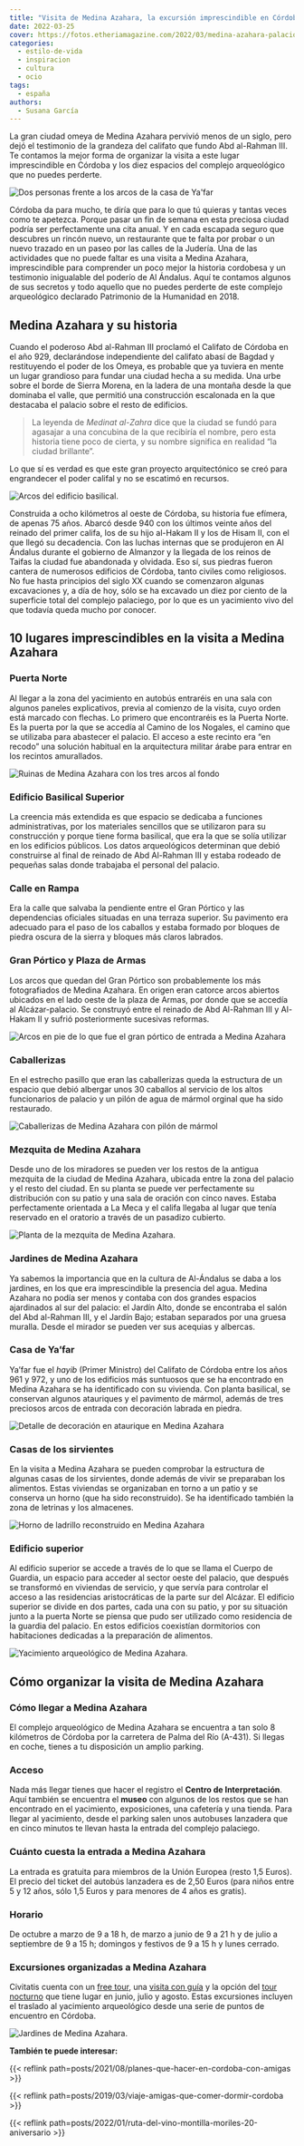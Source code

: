 ```yaml
---
title: "Visita de Medina Azahara, la excursión imprescindible en Córdoba"
date: 2022-03-25
cover: https://fotos.etheriamagazine.com/2022/03/medina-azahara-palacio.jpg
categories: 
  - estilo-de-vida
  - inspiracion
  - cultura
  - ocio
tags: 
  - españa
authors: 
  - Susana García
---
```


La gran ciudad omeya de Medina Azahara pervivió menos de un siglo, pero dejó el 
testimonio de la grandeza del califato que fundo Abd al-Rahman III. Te contamos la mejor 
forma de organizar la visita a este lugar imprescindible en Córdoba y los diez espacios 
del complejo arqueológico que no puedes perderte. 

![Dos personas frente a los arcos de la casa de Ya'far](https://fotos.etheriamagazine.com/2022/03/medina-azahara-palacio.jpg "Entrada de la casa de Ya'far en Medina Azahara. © Susana García")

Córdoba da para mucho, te diría que para lo que tú quieras y tantas veces como te 
apetezca. Porque pasar un fin de semana en esta preciosa ciudad podría ser perfectamente 
una cita anual. Y en cada escapada seguro que descubres un rincón nuevo, un restaurante 
que te falta por probar o un nuevo trazado en un paseo por las calles de la Judería. Una 
de las actividades que no puede faltar es una visita a Medina Azahara, imprescindible 
para comprender un poco mejor la historia cordobesa y un testimonio inigualable del 
poderío de Al Ándalus. Aquí te contamos algunos de sus secretos y todo aquello que no 
puedes perderte de este complejo arqueológico declarado Patrimonio de la Humanidad en 
2018. 

## Medina Azahara y su historia

Cuando el poderoso Abd al-Rahman III proclamó el Califato de Córdoba en el año 929, 
declarándose independiente del califato abasí de Bagdad y restituyendo el poder de los 
Omeya, es probable que ya tuviera en mente un lugar grandioso para fundar una ciudad 
hecha a su medida. Una urbe sobre el borde de Sierra Morena, en la ladera de una montaña 
desde la que dominaba el valle, que permitió una construcción escalonada en la que 
destacaba el palacio sobre el resto de edificios. 

> La leyenda de _Medinat al-Zahra_ dice que la ciudad se fundó para agasajar a una 
> concubina de la que recibiría el nombre, pero esta historia tiene poco de cierta, y su 
> nombre significa en realidad “la ciudad brillante”. 

Lo que sí es verdad es que este gran proyecto arquitectónico se creó para engrandecer el 
poder califal y no se escatimó en recursos. 

![Arcos del edificio basilical.](https://fotos.etheriamagazine.com/2022/03/Medina-azahara-basilica.jpg "Arcos del edificio basilical. © SG")

Construida a ocho kilómetros al oeste de Córdoba, su historia fue efímera, de apenas 75 
años. Abarcó desde 940 con los últimos veinte años del reinado del primer califa, los de 
su hijo al-Hakam II y los de Hisam II, con el que llegó su decadencia. Con las luchas 
internas que se produjeron en Al Ándalus durante el gobierno de Almanzor y la llegada de 
los reinos de Taifas la ciudad fue abandonada y olvidada. Eso sí, sus piedras fueron 
cantera de numerosos edificios de Córdoba, tanto civiles como religiosos. No fue hasta 
principios del siglo XX cuando se comenzaron algunas excavaciones y, a día de hoy, sólo 
se ha excavado un diez por ciento de la superficie total del complejo palaciego, por lo 
que es un yacimiento vivo del que todavía queda mucho por conocer. 

## 10 lugares imprescindibles en la visita a Medina Azahara

### Puerta Norte

Al llegar a la zona del yacimiento en autobús entraréis en una sala con algunos paneles 
explicativos, previa al comienzo de la visita, cuyo orden está marcado con flechas. Lo 
primero que encontraréis es la Puerta Norte. Es la puerta por la que se accedía al 
Camino de los Nogales, el camino que se utilizaba para abastecer el palacio. El acceso a 
este recinto era “en recodo” una solución habitual en la arquitectura militar árabe para 
entrar en los recintos amurallados. 

![Ruinas de Medina Azahara con los tres arcos al fondo](https://fotos.etheriamagazine.com/2022/03/Medina-Azahara-panoramica.jpg "Yacimiento de Medina Azahara visto desde la Puerta Norte. © SG")

### Edificio Basilical Superior

La creencia más extendida es que espacio se dedicaba a funciones administrativas, por 
los materiales sencillos que se utilizaron para su construcción y porque tiene forma 
basilical, que era la que se solía utilizar en los edificios públicos. Los datos 
arqueológicos determinan que debió construirse al final de reinado de Abd Al-Rahman III 
y estaba rodeado de pequeñas salas donde trabajaba el personal del palacio. 

### Calle en Rampa

Era la calle que salvaba la pendiente entre el Gran Pórtico y las dependencias oficiales 
situadas en una terraza superior. Su pavimento era adecuado para el paso de los caballos 
y estaba formado por bloques de piedra oscura de la sierra y bloques más claros 
labrados. 

### Gran Pórtico y Plaza de Armas

Los arcos que quedan del Gran Pórtico son probablemente los más fotografiados de Medina 
Azahara. En origen eran catorce arcos abiertos ubicados en el lado oeste de la plaza de 
Armas, por donde que se accedía al Alcázar-palacio. Se construyó entre el reinado de Abd 
Al-Rahman III y Al-Hakam II y sufrió posteriormente sucesivas reformas. 

![Arcos en pie de lo que fue el gran pórtico de entrada a Medina Azahara](https://fotos.etheriamagazine.com/2022/03/Medina-Azahara-gran-portico.jpg "Gran Pórtico de entrada a Medina Azahara. © SG")

### Caballerizas

En el estrecho pasillo que eran las caballerizas queda la estructura de un espacio que 
debió albergar unos 30 caballos al servicio de los altos funcionarios de palacio y un 
pilón de agua de mármol orginal que ha sido restaurado. 

![Caballerizas de Medina Azahara con pilón de mármol](https://fotos.etheriamagazine.com/2022/03/medina-azahara-caballerizas.jpg "Caballerizas. © SG")

### Mezquita de Medina Azahara

Desde uno de los miradores se pueden ver los restos de la antigua mezquita de la ciudad 
de Medina Azahara, ubicada entre la zona del palacio y el resto del ciudad. En su planta 
se puede ver perfectamente su distribución con su patio y una sala de oración con cinco 
naves. Estaba perfectamente orientada a La Meca y el califa llegaba al lugar que tenía 
reservado en el oratorio a través de un pasadizo cubierto. 

![Planta de la mezquita de Medina Azahara.](https://fotos.etheriamagazine.com/2022/03/medina-azahara-mezquita.jpg "Planta de la mezquita de Medina Azahara. © SG")

### Jardines de Medina Azahara

Ya sabemos la importancia que en la cultura de Al-Ándalus se daba a los jardines, en los 
que era imprescindible la presencia del agua. Medina Azahara no podía ser menos y 
contaba con dos grandes espacios ajardinados al sur del palacio: el Jardín Alto, donde 
se encontraba el salón del Abd al-Rahman III, y el Jardín Bajo; estaban separados por 
una gruesa muralla. Desde el mirador se pueden ver sus acequias y albercas. 

### Casa de Ya’far

Ya’far fue el _hayib_ (Primer Ministro) del Califato de Córdoba entre los años 961 y 
972, y uno de los edificios más suntuosos que se ha encontrado en Medina Azahara se ha 
identificado con su vivienda. Con planta basilical, se conservan algunos atauriques y el 
pavimento de mármol, además de tres preciosos arcos de entrada con decoración labrada en 
piedra. 

![Detalle de decoración en ataurique en Medina Azahara](https://fotos.etheriamagazine.com/2022/03/medina-azahara-detalle-ataurique.jpg "Ataurique en la casa de Ya'far. © SG")

### Casas de los sirvientes

En la visita a Medina Azahara se pueden comprobar la estructura de algunas casas de los 
sirvientes, donde además de vivir se preparaban los alimentos. Estas viviendas se 
organizaban en torno a un patio y se conserva un horno (que ha sido reconstruido). Se ha 
identificado también la zona de letrinas y los almacenes. 

![Horno de ladrillo reconstruido en Medina Azahara](https://fotos.etheriamagazine.com/2022/03/medina-azahara-horno.jpg "Horno reconstruido en las casas de los sirvientes. © SG")

### Edificio superior

Al edificio superior se accede a través de lo que se llama el Cuerpo de Guardia, un 
espacio para acceder al sector oeste del palacio, que después se transformó en viviendas 
de servicio, y que servía para controlar el acceso a las residencias aristocráticas de 
la parte sur del Alcázar. El edificio superior se divide en dos partes, cada una con su 
patio, y por su situación junto a la puerta Norte se piensa que pudo ser utilizado como 
residencia de la guardia del palacio. En estos edificios coexistían dormitorios con 
habitaciones dedicadas a la preparación de alimentos. 

![Yacimiento arqueológico de Medina Azahara.](https://fotos.etheriamagazine.com/2022/03/medina-azahara-ruinas.jpg "Yacimiento arqueológico de Medina Azahara. © SG")

## Cómo organizar la visita de Medina Azahara

### Cómo llegar a Medina Azahara

El complejo arqueológico de Medina Azahara se encuentra a tan solo 8 kilómetros de 
Córdoba por la carretera de Palma del Río (A-431). Si llegas en coche, tienes a tu 
disposición un amplio parking. 

### Acceso

Nada más llegar tienes que hacer el registro el **Centro de Interpretación**. Aquí 
también se encuentra el **museo** con algunos de los restos que se han encontrado en el 
yacimiento, exposiciones, una cafetería y una tienda. Para llegar al yacimiento, desde 
el parking salen unos autobuses lanzadera que en cinco minutos te llevan hasta la 
entrada del complejo palaciego. 

### Cuánto cuesta la entrada a Medina Azahara

La entrada es gratuita para miembros de la Unión Europea (resto 1,5 Euros). El precio 
del ticket del autobús lanzadera es de 2,50 Euros (para niños entre 5 y 12 años, sólo 
1,5 Euros y para menores de 4 años es gratis). 

### Horario

De octubre a marzo de 9 a 18 h, de marzo a junio de 9 a 21 h y de julio a septiembre de 
9 a 15 h; domingos y festivos de 9 a 15 h y lunes cerrado. 

### Excursiones organizadas a Medina Azahara

Civitatis cuenta con un [free 
tour](https://www.civitatis.com/es/cordoba/free-tour-medina-azahara/?aid=10211), una 
[visita con 
guía](https://www.civitatis.com/es/cordoba/visita-guiada-medina-azahara/?aid=10211) y la 
opción del [tour 
nocturno](https://www.civitatis.com/es/cordoba/tour-nocturno-medina-azahara/?aid=10211) 
que tiene lugar en junio, julio y agosto. Estas excursiones incluyen el traslado al 
yacimiento arqueológico desde una serie de puntos de encuentro en Córdoba. 

![Jardines de Medina Azahara.](https://fotos.etheriamagazine.com/2022/03/medina-azahara-jardines.jpg "Jardines de Medina Azahara. © SG")

**También te puede interesar:** 

{{< reflink path=posts/2021/08/planes-que-hacer-en-cordoba-con-amigas >}} 

{{< reflink path=posts/2019/03/viaje-amigas-que-comer-dormir-cordoba >}} 

{{< reflink path=posts/2022/01/ruta-del-vino-montilla-moriles-20-aniversario >}}
